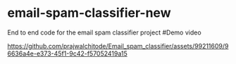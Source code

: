 # email-spam-classifier-new
End to end code for the email spam classifier project 
#Demo video

https://github.com/prajwalchitode/Email_spam_classifier/assets/99211609/96636a4e-e373-45f1-9c42-f57052419a15

